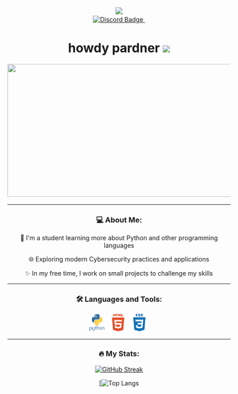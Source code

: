 <div id="header" align="center">
  <img src="https://media.giphy.com/media/ZVik7pBtu9dNS/giphy.gif" width="200"/>
  
 <div id="badges">
  <a href="https://discord.com/users/856298738044895312">
    <img src="https://img.shields.io/badge/Discord-grey?style=for-the-badge&logo=discord&logoColor=white" alt="Discord Badge"/>
    <img src="https://komarev.com/ghpvc/?username=Cerulean2&style=flat-square&color=blue" width="140" alt=""/>
  </a>
  
<h1>
  howdy pardner
  <img src="https://media.giphy.com/media/dcNiFw3ljdd1ajdtTH/giphy.gif" width="40px"/>
</h1>

  <div align="center">
  <img src="https://media.giphy.com/media/3oKIPnAiaMCws8nOsE/giphy.gif" width="600" height="300"/>
</div>

---

### 💻 About Me:
 🐍 I'm a student learning more about Python and other programming languages

 🌐 Exploring modern Cybersecurity practices and applications

 ✨ In my free time, I work on small projects to challenge my skills

 ---

### :hammer_and_wrench: Languages and Tools:
   
<div>
  <img src="https://github.com/devicons/devicon/blob/master/icons/python/python-original-wordmark.svg" title="Python" alt="Python" width="40" height="40"/>&nbsp;
  <img src="https://github.com/devicons/devicon/blob/master/icons/html5/html5-plain-wordmark.svg" title="HTML5" alt="HTML" width="40" height="40"/>&nbsp;
  <img src="https://github.com/devicons/devicon/blob/master/icons/css3/css3-plain-wordmark.svg" title="CSS3" alt="CSS" width="40" height="40"/>&nbsp;
</div>
   
---

### :fire: My Stats:
   
   [![GitHub Streak](https://github-readme-streak-stats.herokuapp.com?user=Cerulean2&theme=dark)](https://git.io/streak-stats)
   
   [![Top Langs](https://github.com/Cerulean2/github-readme-stats)
